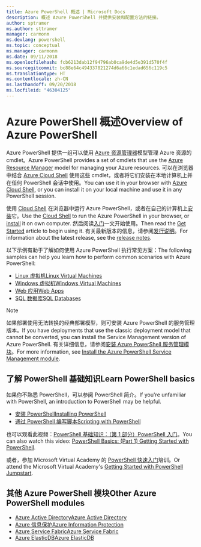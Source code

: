 ```yaml
---
title: Azure PowerShell 概述 | Microsoft Docs
description: 概述 Azure PowerShell 并提供安装和配置方法的链接。
author: sptramer
ms.author: sttramer
manager: carmonm
ms.devlang: powershell
ms.topic: conceptual
ms.manager: carmonm
ms.date: 09/11/2018
ms.openlocfilehash: fcb6213dab12f94796ab0ca9de4d5e391d570f4f
ms.sourcegitcommit: bc88e64c494337821274d6a66c1edad656c119c5
ms.translationtype: HT
ms.contentlocale: zh-CN
ms.lasthandoff: 09/20/2018
ms.locfileid: "46304125"
---
```

# <a name="overview-of-azure-powershell"></a><span data-ttu-id="bfa5e-103">Azure PowerShell 概述</span><span class="sxs-lookup"><span data-stu-id="bfa5e-103">Overview of Azure PowerShell</span></span>

<span data-ttu-id="bfa5e-104">Azure PowerShell 提供一组可以使用 [Azure 资源管理器](/azure/azure-resource-manager/resource-group-overview)模型管理 Azure 资源的 cmdlet。</span><span class="sxs-lookup"><span data-stu-id="bfa5e-104">Azure PowerShell provides a set of cmdlets that use the [Azure Resource Manager](/azure/azure-resource-manager/resource-group-overview) model for managing your Azure resources.</span></span> <span data-ttu-id="bfa5e-105">可以在浏览器中结合 [Azure Cloud Shell](/azure/cloud-shell/overview) 使用这些 cmdlet，或者将它们安装在本地计算机上并在任何 PowerShell 会话中使用。</span><span class="sxs-lookup"><span data-stu-id="bfa5e-105">You can use it in your browser with [Azure Cloud Shell](/azure/cloud-shell/overview), or you can install it on your local machine and use it in any PowerShell session.</span></span>

<span data-ttu-id="bfa5e-106">使用 [Cloud Shell](/azure/cloud-shell/overview) 在浏览器中运行 Azure PowerShell，或者在自己的计算机上[安装](install-azurerm-ps.md)它。</span><span class="sxs-lookup"><span data-stu-id="bfa5e-106">Use the [Cloud Shell](/azure/cloud-shell/overview) to run the Azure PowerShell in your browser, or [install](install-azurerm-ps.md) it on own computer.</span></span> <span data-ttu-id="bfa5e-107">然后阅读[入门](get-started-azureps.md)一文开始使用。</span><span class="sxs-lookup"><span data-stu-id="bfa5e-107">Then read the [Get Started](get-started-azureps.md) article to begin using it.</span></span> <span data-ttu-id="bfa5e-108">有关最新版本的信息，请参阅[发行说明](release-notes-azureps.md)。</span><span class="sxs-lookup"><span data-stu-id="bfa5e-108">For information about the latest release, see the [release notes](release-notes-azureps.md).</span></span>

<span data-ttu-id="bfa5e-109">以下示例有助于了解如何使用 Azure PowerShell 执行常见方案：</span><span class="sxs-lookup"><span data-stu-id="bfa5e-109">The following samples can help you learn how to perform common scenarios with Azure PowerShell:</span></span>

* [<span data-ttu-id="bfa5e-110">Linux 虚拟机</span><span class="sxs-lookup"><span data-stu-id="bfa5e-110">Linux Virtual Machines</span></span>](/azure/virtual-machines/virtual-machines-linux-powershell-samples?toc=/powershell/azure/toc.json)
* [<span data-ttu-id="bfa5e-111">Windows 虚拟机</span><span class="sxs-lookup"><span data-stu-id="bfa5e-111">Windows Virtual Machines</span></span>](/azure/virtual-machines/virtual-machines-windows-powershell-samples?toc=/powershell/azure/toc.json)
* [<span data-ttu-id="bfa5e-112">Web 应用</span><span class="sxs-lookup"><span data-stu-id="bfa5e-112">Web Apps</span></span>](/azure/app-service-web/app-service-powershell-samples?toc=/powershell/azure/toc.json)
* [<span data-ttu-id="bfa5e-113">SQL 数据库</span><span class="sxs-lookup"><span data-stu-id="bfa5e-113">SQL Databases</span></span>](/azure/sql-database/sql-database-powershell-samples?toc=/powershell/azure/toc.json)

> [!NOTE]
> <span data-ttu-id="bfa5e-114">如果部署使用无法转换的经典部署模型，则可安装 Azure PowerShell 的服务管理版本。</span><span class="sxs-lookup"><span data-stu-id="bfa5e-114">If you have deployments that use the classic deployment model that cannot be converted, you can install the Service Management version of Azure PowerShell.</span></span> <span data-ttu-id="bfa5e-115">有关详细信息，请参阅[安装 Azure PowerShell 服务管理模块](/powershell/azure/servicemanagement/install-azure-ps)。</span><span class="sxs-lookup"><span data-stu-id="bfa5e-115">For more information, see [Install the Azure PowerShell Service Management module](/powershell/azure/servicemanagement/install-azure-ps).</span></span>

## <a name="learn-powershell-basics"></a><span data-ttu-id="bfa5e-116">了解 PowerShell 基础知识</span><span class="sxs-lookup"><span data-stu-id="bfa5e-116">Learn PowerShell basics</span></span>

<span data-ttu-id="bfa5e-117">如果你不熟悉 PowerShell，可以参阅 PowerShell 简介。</span><span class="sxs-lookup"><span data-stu-id="bfa5e-117">If you're unfamiliar with PowerShell, an introduction to PowerShell may be helpful.</span></span>

* [<span data-ttu-id="bfa5e-118">安装 PowerShell</span><span class="sxs-lookup"><span data-stu-id="bfa5e-118">Installing PowerShell</span></span>](/powershell/scripting/setup/installing-windows-powershell)
* [<span data-ttu-id="bfa5e-119">通过 PowerShell 编写脚本</span><span class="sxs-lookup"><span data-stu-id="bfa5e-119">Scripting with PowerShell</span></span>](/powershell/scripting/powershell-scripting)

<span data-ttu-id="bfa5e-120">也可以观看此视频：[PowerShell 基础知识：（第 1 部分）PowerShell 入门](https://channel9.msdn.com/Blogs/Taste-of-Premier/PowerShellBasicsPart1)。</span><span class="sxs-lookup"><span data-stu-id="bfa5e-120">You can also watch this video: [PowerShell Basics: (Part 1) Getting Started with PowerShell](https://channel9.msdn.com/Blogs/Taste-of-Premier/PowerShellBasicsPart1).</span></span>

<span data-ttu-id="bfa5e-121">或者，参加 Microsoft Virtual Academy 的 [PowerShell 快速入门](https://mva.microsoft.com/liveevents/powershell-jumpstart)培训。</span><span class="sxs-lookup"><span data-stu-id="bfa5e-121">Or attend the Microsoft Virtual Academy's [Getting Started with PowerShell Jumpstart](https://mva.microsoft.com/liveevents/powershell-jumpstart).</span></span>

## <a name="other-azure-powershell-modules"></a><span data-ttu-id="bfa5e-122">其他 Azure PowerShell 模块</span><span class="sxs-lookup"><span data-stu-id="bfa5e-122">Other Azure PowerShell modules</span></span>

* [<span data-ttu-id="bfa5e-123">Azure Active Directory</span><span class="sxs-lookup"><span data-stu-id="bfa5e-123">Azure Active Directory</span></span>](/powershell/azure/active-directory/)
* [<span data-ttu-id="bfa5e-124">Azure 信息保护</span><span class="sxs-lookup"><span data-stu-id="bfa5e-124">Azure Information Protection</span></span>](/powershell/azure/aip/)
* [<span data-ttu-id="bfa5e-125">Azure Service Fabric</span><span class="sxs-lookup"><span data-stu-id="bfa5e-125">Azure Service Fabric</span></span>](/powershell/azure/service-fabric/)
* [<span data-ttu-id="bfa5e-126">Azure ElasticDB</span><span class="sxs-lookup"><span data-stu-id="bfa5e-126">Azure ElasticDB</span></span>](/powershell/azure/elasticdbjobs/)
